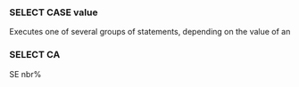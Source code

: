 

### SELECT CASE value

Executes one of several groups of statements, depending on the value of an

### SELECT CA

SE nbr%